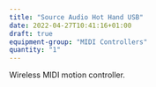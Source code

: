 ```yaml
---
title: "Source Audio Hot Hand USB"
date: 2022-04-27T10:41:16+01:00
draft: true
equipment-group: "MIDI Controllers"
quantity: "1"
---
```


Wireless MIDI motion controller.